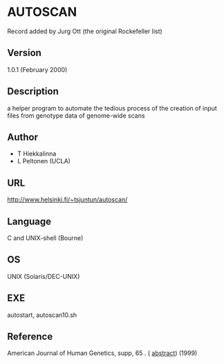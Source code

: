 # AUTOSCAN
Record added by Jurg Ott (the original Rockefeller list)

## Version
1.0.1 (February 2000)

## Description
a helper program to automate the tedious process of the creation of input files from genotype data of genome-wide scans

## Author
* T Hiekkalinna
* L Peltonen (UCLA)

## URL
http://www.helsinki.fi/~tsjuntun/autoscan/

## Language
C and UNIX-shell (Bourne)

## OS
UNIX (Solaris/DEC-UNIX)

## EXE
autostart, autoscan10.sh

## Reference
American Journal of Human Genetics, supp, 65 . ( [abstract](http://www.jurgott.org/linkage/absAUTOSCAN_AJHG99.htm)) (1999)